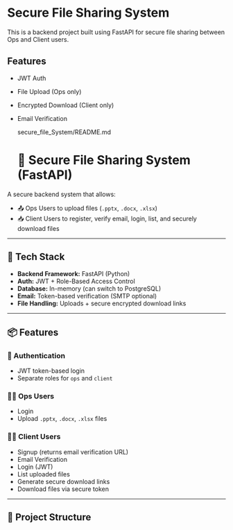 # Secure File Sharing System

This is a backend project built using FastAPI for secure file sharing between Ops and Client users.

## Features

- JWT Auth
- File Upload (Ops only)
- Encrypted Download (Client only)
- Email Verification

  secure_file_System/README.md

  # 📁 Secure File Sharing System (FastAPI)

A secure backend system that allows:

- 📤 Ops Users to upload files (`.pptx`, `.docx`, `.xlsx`)
- 📥 Client Users to register, verify email, login, list, and securely download files

---

## 🚀 Tech Stack

- **Backend Framework:** FastAPI (Python)
- **Auth:** JWT + Role-Based Access Control
- **Database:** In-memory (can switch to PostgreSQL)
- **Email:** Token-based verification (SMTP optional)
- **File Handling:** Uploads + secure encrypted download links

---

## 📦 Features

### 🔐 Authentication

- JWT token-based login
- Separate roles for `ops` and `client`

### 🧑‍💼 Ops Users

- Login
- Upload `.pptx`, `.docx`, `.xlsx` files

### 🧑‍💻 Client Users

- Signup (returns email verification URL)
- Email Verification
- Login (JWT)
- List uploaded files
- Generate secure download links
- Download files via secure token

---

## 📂 Project Structure
